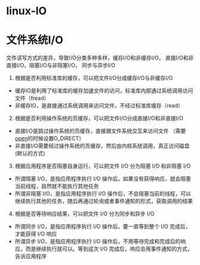 # linux-IO
# 文件系统I/O
文件读写方式的差异，导致I/O分类多种多样，缓存I/O和非缓存I/O， 直接I/O和非直接I/O，阻塞I/O与非阻塞I/O，
同步与异步I/O
1. 根据是否利用标准库的缓存，可以把文件I/O分成缓存I/O与非缓存I/O
* 缓存IO是利用了标准库的缓存加速文件的访问，标准库内部通过系统调用访问文件（fread）
* 非缓存IO，是直接通过系统调用来访问文件，不经过标准库缓存（read）
2. 根据是否利用操作系统的页缓存，可以把文件I/O分成直接I/O和非直接I/O
* 直接I/O是跳过操作系统的页缓存，直接跟文件系统交互来访问文件 （需要[open](https://github.com/lys861205/test/blob/master/open.cc)的时候设置O_DIRECT）
* 非直接I/O需要经过操作系统的页缓存，然后由内核系统调用，真正访问磁盘 (默认的方式)
3. 根据应用程序是否阻塞自身运行，可以把文件 I/O 分为阻塞 I/O 和非阻塞 I/O
* 所谓阻塞 I/O，是指应用程序执行 I/O 操作后，如果没有获得响应，就会阻塞当前线程，自然就不能执行其他任务
* 所谓非阻塞 I/O，是指应用程序执行 I/O 操作后，不会阻塞当前的线程，可以继续执行其他的任务，随后再通过轮询或者事件通知的形式，获取调用的结果
4. 根据是否等待响应结果，可以把文件 I/O 分为同步和异步 I/O
* 所谓同步 I/O，是指应用程序执行 I/O 操作后，要一直等到整个 I/O 完成后，才能获得 I/O 响应
* 所谓异步 I/O，是指应用程序执行 I/O 操作后，不用等待完成和完成后的响应，而是继续执行就可以。等到这次 I/O 完成后，响应会用事件通知的方式，告诉应用程序
